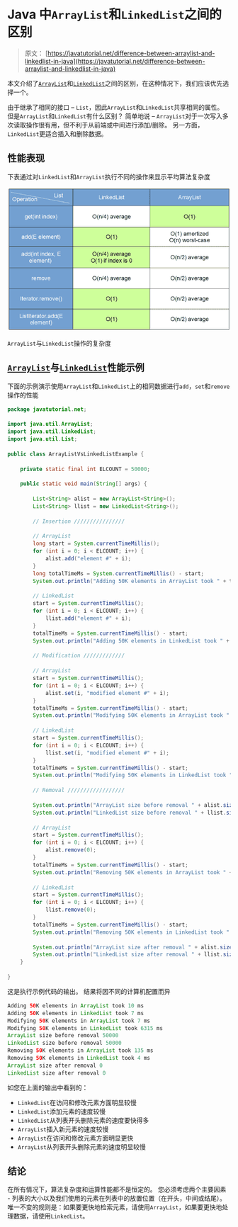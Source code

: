 # Java 中`ArrayList`和`LinkedList`之间的区别

> 原文： [https://javatutorial.net/difference-between-arraylist-and-linkedlist-in-java](https://javatutorial.net/difference-between-arraylist-and-linkedlist-in-java)

本文介绍了[`ArrayList`](https://javatutorial.net/java-arraylist-example)和[`LinkedList`](https://javatutorial.net/java-linkedlist-example)之间的区别，在这种情况下，我们应该优先选择一个。

由于继承了相同的接口 – `List`，因此`ArrayList`和`LinkedList`共享相同的属性。 但是`ArrayList`和`LinkedList`有什么区别？ 简单地说 – `ArrayList`对于一次写入多次读取操作很有用，但不利于从前端或中间进行添加/删除。 另一方面，`LinkedList`更适合插入和删除数据。

## 性能表现

下表通过对`LinkedList`和`ArrayList`执行不同的操作来显示平均算法复杂度

![ArrayList vs. LinkedList operations complexity](img/2f6d37b5d3752640aaf862d0aa8f3702.jpg)

`ArrayList`与`LinkedList`操作的复杂度

## [`ArrayList`](https://javatutorial.net/java-arraylist-example)与[`LinkedList`](https://javatutorial.net/java-linkedlist-example)性能示例

下面的示例演示使用`ArrayList`和`LinkedList`上的相同数据进行`add`，`set`和`remove`操作的性能

```java
package javatutorial.net;

import java.util.ArrayList;
import java.util.LinkedList;
import java.util.List;

public class ArrayListVsLinkedListExample {

	private static final int ELCOUNT = 50000;

	public static void main(String[] args) {

		List<String> alist = new ArrayList<String>();
		List<String> llist = new LinkedList<String>();

		// Insertion ////////////////

		// ArrayList
		long start = System.currentTimeMillis();
		for (int i = 0; i < ELCOUNT; i++) {
			alist.add("element #" + i);
		}
		long totalTimeMs = System.currentTimeMillis() - start;
		System.out.println("Adding 50K elements in ArrayList took " + totalTimeMs + " ms");

		// LinkedList
		start = System.currentTimeMillis();
		for (int i = 0; i < ELCOUNT; i++) {
			llist.add("element #" + i);
		}
		totalTimeMs = System.currentTimeMillis() - start;
		System.out.println("Adding 50K elements in LinkedList took " + totalTimeMs + " ms");

		// Modification /////////////

		// ArrayList
		start = System.currentTimeMillis();
		for (int i = 0; i < ELCOUNT; i++) {
			alist.set(i, "modified element #" + i);
		}
		totalTimeMs = System.currentTimeMillis() - start;
		System.out.println("Modifying 50K elements in ArrayList took " + totalTimeMs + " ms");

		// LinkedList
		start = System.currentTimeMillis();
		for (int i = 0; i < ELCOUNT; i++) {
			llist.set(i, "modified element #" + i);
		}
		totalTimeMs = System.currentTimeMillis() - start;
		System.out.println("Modifying 50K elements in LinkedList took " + totalTimeMs + " ms");

		// Removal //////////////////

		System.out.println("ArrayList size before removal " + alist.size());
		System.out.println("LinkedList size before removal " + llist.size());

		// ArrayList
		start = System.currentTimeMillis();
		for (int i = 0; i < ELCOUNT; i++) {
			alist.remove(0);
		}
		totalTimeMs = System.currentTimeMillis() - start;
		System.out.println("Removing 50K elements in ArrayList took " + totalTimeMs + " ms");

		// LinkedList
		start = System.currentTimeMillis();
		for (int i = 0; i < ELCOUNT; i++) {
			llist.remove(0);
		}
		totalTimeMs = System.currentTimeMillis() - start;
		System.out.println("Removing 50K elements in LinkedList took " + totalTimeMs + " ms");

		System.out.println("ArrayList size after removal " + alist.size());
		System.out.println("LinkedList size after removal " + llist.size());
	}

}

```

这是执行示例代码的输出。 结果将因不同的计算机配置而异

```java
Adding 50K elements in ArrayList took 10 ms
Adding 50K elements in LinkedList took 7 ms
Modifying 50K elements in ArrayList took 7 ms
Modifying 50K elements in LinkedList took 6315 ms
ArrayList size before removal 50000
LinkedList size before removal 50000
Removing 50K elements in ArrayList took 135 ms
Removing 50K elements in LinkedList took 4 ms
ArrayList size after removal 0
LinkedList size after removal 0
```

如您在上面的输出中看到的：

*   `LinkedList`在访问和修改元素方面明显较慢
*   `LinkedList`添加元素的速度较慢
*   `LinkedList`从列表开头删除元素的速度要快得多
*   `ArrayList`插入新元素的速度较慢
*   `ArrayList`在访问和修改元素方面明显更快
*   `ArrayList`从列表开头删除元素的速度明显较慢

## 结论

在所有情况下，算法复杂度和运算性能都不是恒定的。 您必须考虑两个主要因素 - 列表的大小以及我们使用的元素在列表中的放置位置（在开头，中间或结尾）。 唯一不变的规则是：如果要更快地检索元素，请使用`ArrayList`，如果要更快地处理数据，请使用`LinkedList`。